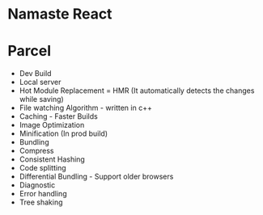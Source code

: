 # Namaste React 

# Parcel
- Dev Build
- Local server
- Hot Module Replacement = HMR (It automatically detects the changes while saving)
- File watching Algorithm - written in c++
- Caching - Faster Builds
- Image Optimization
- Minification (In prod build)
- Bundling
- Compress
- Consistent Hashing
- Code splitting
- Differential Bundling - Support older browsers
- Diagnostic
- Error handling
- Tree shaking
